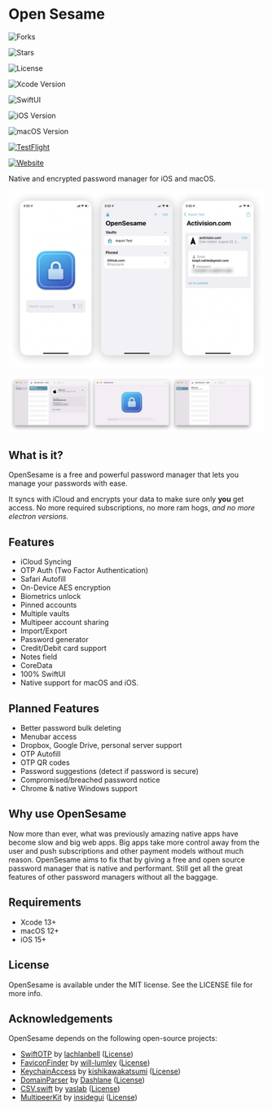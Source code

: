 Open Sesame
======
![Forks](https://img.shields.io/github/forks/OpenSesameManager/OpenSesame)

![Stars](https://img.shields.io/github/stars/OpenSesameManager/OpenSesame)

![License](https://img.shields.io/github/license/OpenSesameManager/OpenSesame)

![Xcode Version](https://img.shields.io/badge/Xcode%2013+-black?logo=xcode)

![SwiftUI](https://img.shields.io/badge/SwiftUI-black?logo=swift)

![iOS Version](https://img.shields.io/badge/15+-informational?logo=ios)

![macOS Version](https://img.shields.io/badge/15+-informational?logo=macOS)

[![TestFlight](https://img.shields.io/badge/Join%20The%20TestFlight-blue)](https://testflight.apple.com/join/5ZW0k48j)

[![Website](https://img.shields.io/badge/Website-blue)](https://opensesamemanager.github.io/Website/)

Native and encrypted password manager for iOS and macOS.

![OpenSesame](Images/All.png)

![macOS](Images/macOS.png)

## What is it?

OpenSesame is a free and powerful password manager that lets you manage your passwords with ease.

It syncs with iCloud and encrypts your data to make sure only **you** get access. No more required subscriptions, no more ram hogs, *and no more electron versions.*

## Features

- iCloud Syncing
- OTP Auth (Two Factor Authentication)
- Safari Autofill
- On-Device AES encryption
- Biometrics unlock
- Pinned accounts
- Multiple vaults
- Multipeer account sharing
- Import/Export
- Password generator
- Credit/Debit card support
- Notes field
- CoreData
- 100% SwiftUI
- Native support for macOS and iOS.

## Planned Features

- Better password bulk deleting
- Menubar access
- Dropbox, Google Drive, personal server support
- OTP Autofill
- OTP QR codes
- Password suggestions (detect if password is secure)
- Compromised/breached password notice
- Chrome & native Windows support

## Why use OpenSesame

Now more than ever, what was previously amazing native apps have become slow and big web apps. Big apps take more control away from the user and push subscriptions and other payment models without much reason. OpenSesame aims to fix that by giving a free and open source password manager that is native and performant. Still get all the great features of other password managers without all the baggage.

## Requirements

- Xcode 13+
- macOS 12+
- iOS 15+

## License

OpenSesame is available under the MIT license. See the LICENSE file for more info.

## Acknowledgements

OpenSesame depends on the following open-source projects:

* [SwiftOTP](https://github.com/OpenSesameManager/SwiftOTP.git) by [lachlanbell](https://github.com/lachlanbell) ([License](https://github.com/lachlanbell/SwiftOTP/blob/master/LICENSE))
* [FaviconFinder](https://github.com/will-lumley/FaviconFinder.git) by [will-lumley](https://github.com/will-lumley) ([License](https://github.com/will-lumley/FaviconFinder/blob/main/LICENSE.txt))
* [KeychainAccess](https://github.com/kishikawakatsumi/KeychainAccess.git) by [kishikawakatsumi](https://github.com/kishikawakatsumi) ([License](https://github.com/kishikawakatsumi/KeychainAccess/blob/master/LICENSE))
* [DomainParser](https://github.com/Dashlane/SwiftDomainParser.git) by [Dashlane](https://github.com/Dashlane) ([License](https://github.com/Dashlane/SwiftDomainParser/blob/master/LICENSE))
* [CSV.swift](https://github.com/yaslab/CSV.swift.git) by [yaslab](https://github.com/yaslab) ([License](https://github.com/yaslab/CSV.swift/blob/master/LICENSE))
* [MultipeerKit](https://github.com/insidegui/MultipeerKit.git) by [insidegui](https://github.com/insidegui) ([License](https://github.com/insidegui/MultipeerKit/blob/main/LICENSE))
